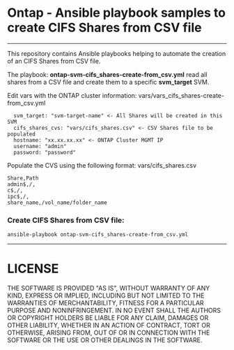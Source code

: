 # Ontap - Ansible playbook samples to create CIFS Shares from CSV file
----
This repository contains Ansible playbooks helping to automate the creation of an CIFS Shares from CSV file.

The playbook: **ontap-svm-cifs_shares-create-from_csv.yml** read all shares from a CSV file and create them to a specific **svm_target** SVM.


Edit vars with the ONTAP cluster information: vars/vars_cifs_shares-create-from_csv.yml
```
  svm_target: "svm-target-name" <- All Shares will be created in this SVM
  cifs_shares_cvs: "vars/cifs_shares.csv" <- CSV Shares file to be populated
  hostname: "xx.xx.xx.xx" <- ONTAP Cluster MGMT IP
  username: "admin"
  password: "password"
```

Populate the CVS using the following format: vars/cifs_shares.csv
```
Share,Path
admin$,/,
c$,/,
ipc$,/,
share_name,/vol_name/folder_name
```

### Create CIFS Shares from CSV file:
```
ansible-playbook ontap-svm-cifs_shares-create-from_csv.yml
```

----
# LICENSE
THE SOFTWARE IS PROVIDED "AS IS", WITHOUT WARRANTY OF ANY KIND, EXPRESS OR IMPLIED, INCLUDING BUT NOT LIMITED TO THE WARRANTIES OF MERCHANTABILITY, FITNESS FOR A PARTICULAR PURPOSE AND NONINFRINGEMENT. IN NO EVENT SHALL THE AUTHORS OR COPYRIGHT HOLDERS BE LIABLE FOR ANY CLAIM, DAMAGES OR OTHER LIABILITY, WHETHER IN AN ACTION OF CONTRACT, TORT OR OTHERWISE, ARISING FROM, OUT OF OR IN CONNECTION WITH THE SOFTWARE OR THE USE OR OTHER DEALINGS IN THE SOFTWARE.
